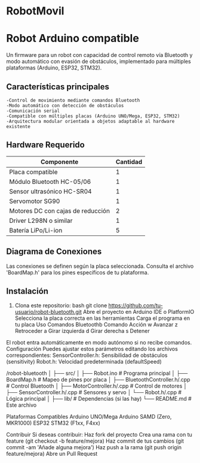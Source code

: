 # RobotMovil
# Robot Arduino compatible
Un firmware para un robot con capacidad de control remoto vía Bluetooth y modo automático con evasión de obstáculos, implementado para múltiples plataformas (Arduino, ESP32, STM32).

## Características principales
	-Control de movimiento mediante comandos Bluetooth
	-Modo automático con detección de obstáculos
	-Comunicación serial
	-Compatible con múltiples placas (Arduino UNO/Mega, ESP32, STM32)
	-️Arquitectura modular orientada a objetos adaptable al hardware existente

## Hardware Requerido

| Componente               | Cantidad |
|--------------------------|----------|
| Placa compatible         | 1        |
| Módulo Bluetooth HC-05/06| 1        |
| Sensor ultrasónico HC-SR04| 1        |
| Servomotor SG90          | 1        |
| Motores DC con cajas de reducción | 2 |
| Driver L298N o similar   | 1        |
| Batería LiPo/Li-ion      | 5        |

## Diagrama de Conexiones

Las conexiones se definen según la placa seleccionada. Consulta el archivo 'BoardMap.h' para los pines específicos de tu plataforma.

## Instalación
1. Clona este repositorio:
bash
   git clone https://github.com/tu-usuario/robot-bluetooth.git
    Abre el proyecto en Arduino IDE o PlatformIO
    Selecciona la placa correcta en las herramientas
    Carga el programa en tu placa
Uso
Comandos Bluetoothb Comando	Acción
				w	Avanzar
				z	Retroceder
				a	Girar izquierda
				d	Girar derecha
				s	Detener

El robot entra automáticamente en modo autónomo si no recibe comandos.
Configuración
Puedes ajustar estos parámetros editando los archivos correspondientes:
    SensorController.h: Sensibilidad de obstáculos (sensitivity)
    Robot.h: Velocidad predeterminada (defaultSpeed)
    
/robot-bluetooth
│
├── src/
│   ├── Robot.ino          # Programa principal
│   ├── BoardMap.h         # Mapeo de pines por placa
│   ├── BluetoothController.h/.cpp  # Control Bluetooth
│   ├── MotorController.h/.cpp      # Control de motores
│   ├── SensorController.h/.cpp     # Sensores y servo
│   └── Robot.h/.cpp       # Lógica principal
│
├── lib/                  # Dependencias (si las hay)
└── README.md             # Este archivo

Plataformas Compatibles
    Arduino UNO/Mega
    Arduino SAMD (Zero, MKR1000)
    ESP32
    STM32 (F1xx, F4xx)
    
Contribuir
Si deseas contribuir:
    Haz fork del proyecto
    Crea una rama con tu feature (git checkout -b feature/mejora)
    Haz commit de tus cambios (git commit -am 'Añade alguna mejora')
    Haz push a la rama (git push origin feature/mejora)
    Abre un Pull Request
